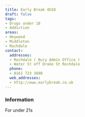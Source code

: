 ```yaml
---
title: Early Break 4U18
draft: false
tags:
- Drugs under 18
- Addiction
areas:
- Heywood
- Middleton
- Rochdale
contact:
  addresses:
  - Rochdale ( Bury Admin Office )
  - Water St off Drake St Rochdale
  phone:
  - 0161 723 3880
  web_addresses:
  - http://www.earlybreak.co.uk
---
```


### Information
For under 21s

